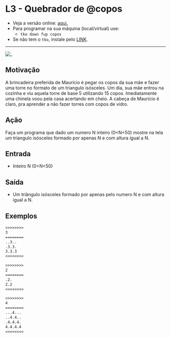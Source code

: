 # L3 - Quebrador de @copos

- Veja a versão online: [aqui.](https://github.com/qxcodefup/arcade/blob/master/base/copos/Readme.md)
- Para programar na sua máquina (local/virtual) use:
  - `tko down fup copos`
- Se não tem o `tko`, instale pelo [LINK](https://github.com/senapk/tko).

---

![_](https://raw.githubusercontent.com/qxcodefup/arcade/master/base/copos/cover.jpg)

## Motivação

A brincadeira preferida de Maurício é pegar os copos da sua mãe e fazer uma torre no formato de um triangulo isósceles. Um dia, sua mãe entrou na cozinha e viu aquela torre de base 5 utilizando 15 copos. Imediatamente uma chinela voou pela casa acertando em cheio. A cabeça de Maurício é claro, pra aprender a não fazer torres com copos de vidro.

## Ação

Faça um programa que dado um numero N inteiro (0<N<50) mostre na tela um triangulo isósceles formado por apenas N e com altura igual a N.

## Entrada

* Inteiro N (0<N<50)

## Saída

* Um triângulo isósceles formado por apenas pelo numero N e com altura igual a N.

## Exemplos

``` txt
>>>>>>>>
3
========
..3..
.3.3.
3.3.3
<<<<<<<<

>>>>>>>>
2
========
.2.
2.2
<<<<<<<<

>>>>>>>>
4
========
...4...
..4.4..
.4.4.4.
4.4.4.4
<<<<<<<<
```

